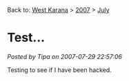 Back to: [West Karana](/posts/westkarana.md) > [2007](/posts/2007/westkarana.md) > [July](./westkarana.md)
# Test...

*Posted by Tipa on 2007-07-29 22:57:06*

Testing to see if I have been hacked.
